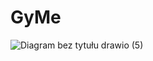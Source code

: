 # GyMe

![Diagram bez tytułu drawio (5)](https://github.com/Igor636965736c610a/GyMe/assets/102369546/172ef001-5dd2-45cf-9095-8b7e81ac67c4)
